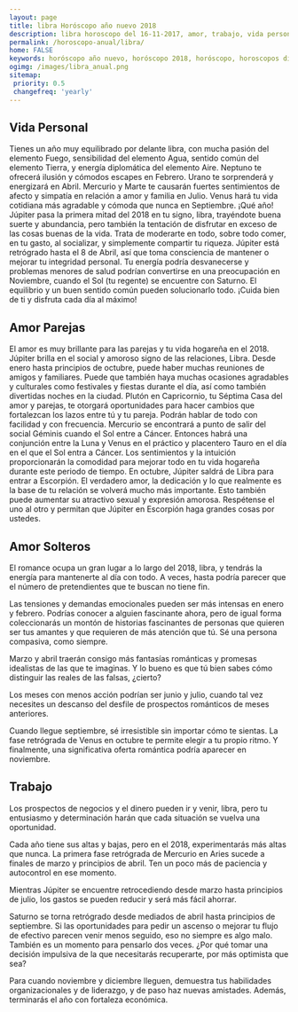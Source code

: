 ```yaml
---
layout: page
title: libra Horóscopo año nuevo 2018 
description: libra horoscopo del 16-11-2017, amor, trabajo, vida personal. Todas las predicciones para libra gratis. Disfruta este año nuevo.
permalink: /horoscopo-anual/libra/
home: FALSE
keywords: horóscopo año nuevo, horóscopo 2018, horóscopo, horoscopos diarios gratis del dia de hoy, horóscopo diario gratis,horóscopo ano nuevo 2018, horóscopo esperanza gracia, horoscopo libra 2018, horoscop, horóscopos gratis, horoscopo libra, horoscopo libra 2018 gratis, Tarot, Astrologia, Zodíaco, libra, horoscopo gratis,tarot en femenino,videncia gratuita,horoscopos gratuitos,horóscopos, astrologia,videncia gratis
ogimg: /images/libra_anual.png
sitemap:
 priority: 0.5
 changefreq: 'yearly'
---
```




## Vida Personal

Tienes un año muy equilibrado por delante libra, con mucha pasión del elemento Fuego, sensibilidad del elemento Agua, sentido común del elemento Tierra, y energía diplomática del elemento Aire. 
Neptuno te ofrecerá ilusión y cómodos escapes en Febrero. Urano te sorprenderá y energizará en Abril. Mercurio y Marte te causarán fuertes sentimientos de afecto y simpatía en relación a amor y familia en Julio. Venus hará tu vida cotidiana más agradable y cómoda que nunca en Septiembre. ¡Qué año! 
Júpiter pasa la primera mitad del 2018 en tu signo, libra, trayéndote buena suerte y abundancia, pero también la tentación de disfrutar en exceso de las cosas buenas de la vida. Trata de moderarte en todo, sobre todo comer, en tu gasto, al socializar, y simplemente compartir tu riqueza. 
Júpiter está retrógrado hasta el 8 de Abril, así que toma consciencia de mantener o mejorar tu integridad personal. 
Tu energía podría desvanecerse y problemas menores de salud podrían convertirse en una preocupación en Noviembre, cuando el Sol (tu regente) se encuentre con Saturno. El equilibrio y un buen sentido común pueden solucionarlo todo. ¡Cuida bien de ti y disfruta cada día al máximo! 

## Amor Parejas

El amor es muy brillante para las parejas y tu vida hogareña en el 2018. Júpiter brilla en el social y amoroso signo de las relaciones, Libra. Desde enero hasta principios de octubre, puede haber muchas reuniones de amigos y familiares. Puede que también haya muchas ocasiones agradables y culturales como festivales y fiestas durante el día, así como también divertidas noches en la ciudad.
Plutón en Capricornio, tu Séptima Casa del amor y parejas, te otorgará oportunidades para hacer cambios que fortalezcan los lazos entre tú y tu pareja. Podrán hablar de todo con facilidad y con frecuencia.
Mercurio se encontrará a punto de salir del social Géminis cuando el Sol entre a Cáncer. Entonces habrá una conjunción entre la Luna y Venus en el práctico y placentero Tauro en el día en el que el Sol entra a Cáncer. Los sentimientos y la intuición proporcionarán la comodidad para mejorar todo en tu vida hogareña durante este periodo de tiempo.
En octubre, Júpiter saldrá de Libra para entrar a Escorpión. El verdadero amor, la dedicación y lo que realmente es la base de tu relación se volverá mucho más importante. Esto también puede aumentar su atractivo sexual y expresión amorosa. Respétense el uno al otro y permitan que Júpiter en Escorpión haga grandes cosas por ustedes.

## Amor Solteros


El romance ocupa un gran lugar a lo largo del 2018, libra, y tendrás la energía para mantenerte al día con todo. A veces, hasta podría parecer que el número de pretendientes que te buscan no tiene fin.


Las tensiones y demandas emocionales pueden ser más intensas en enero y febrero. Podrías conocer a alguien fascinante ahora, pero de igual forma coleccionarás un montón de historias fascinantes de personas que quieren ser tus amantes y que requieren de más atención que tú. Sé una persona compasiva, como siempre.


Marzo y abril traerán consigo más fantasías románticas y promesas idealistas de las que te imaginas. Y lo bueno es que tú bien sabes cómo distinguir las reales de las falsas, ¿cierto?


Los meses con menos acción podrían ser junio y julio, cuando tal vez necesites un descanso del desfile de prospectos románticos de meses anteriores.


Cuando llegue septiembre, sé irresistible sin importar cómo te sientas. La fase retrógrada de Venus en octubre te permite elegir a tu propio ritmo. Y finalmente, una significativa oferta romántica podría aparecer en noviembre.






## Trabajo

Los prospectos de negocios y el dinero pueden ir y venir, libra, pero tu entusiasmo y determinación harán que cada situación se vuelva una oportunidad. 


Cada año tiene sus altas y bajas, pero en el 2018, experimentarás más altas que nunca. La primera fase retrógrada de Mercurio en Aries sucede a finales de marzo y principios de abril. Ten un poco más de paciencia y autocontrol en ese momento.


Mientras Júpiter se encuentre retrocediendo desde marzo hasta principios de julio, los gastos se pueden reducir y será más fácil ahorrar.


Saturno se torna retrógrado desde mediados de abril hasta principios de septiembre. Si las oportunidades para pedir un ascenso o mejorar tu flujo de efectivo parecen venir menos seguido, eso no siempre es algo malo. También es un momento para pensarlo dos veces. ¿Por qué tomar una decisión impulsiva de la que necesitarás recuperarte, por más optimista que sea?


Para cuando noviembre y diciembre lleguen, demuestra tus habilidades organizacionales y de liderazgo, y de paso haz nuevas amistades. Además, terminarás el año con fortaleza económica.

